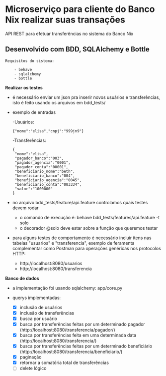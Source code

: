 # Microserviço para cliente do Banco Nix realizar suas transações

  API REST para efetuar transferências no sistema do Banco Nix

## Desenvolvido com BDD, SQLAlchemy e Bottle

    Requisitos do sistema:

        - behave
        - sqlalchemy
        - bottle

**Realizar os testes**

   - é necessário enviar um json pra inserir novos usuários e transferências, isto é feito usando os arquivos em bdd_tests/

   - exemplo de entradas

      -Usuários:

         {"nome":"elisa","cnpj":"999jn9"}

      -Transferências:

         {
          "nome":"elisa",
          "pagador_banco":"003",
          "pagador_agencia":"0001",
          "pagador_conta":"00001",
          "beneficiario_nome":"beth",
          "beneficiario_banco":"004",
          "beneficiario_agencia":"0045",
          "beneficiario_conta":"003334",
          "valor":"1000000"
         }

   - no arquivo bdd_tests/feature/api.feature controlamos quais testes devem rodar
      - o comando de execução é: behave bdd_tests/features/api.feature -t solo
      - o decorador @solo deve estar sobre a função que queremos testar

   - para alguns testes de comportamento é necessário incluir itens nas tabelas "usuarios" e "transferencia",
     exemplo de feramenta complementar como Postman para operações genéricas nos protocolos HTTP:
      - http://localhost:8080/usuarios
      - http://localhost:8080/transferencia


**Banco de dados**

   - a implementação foi usando sqlalchemy: app/core.py
   - querys implementadas:

      - [x] inclusão de usuários
      - [x] inclusão de transferências
      - [x] busca por usuário
      - [x] busca por transferências feitas por um determinado pagador (http://localhost:8080/transferencia/pagador/<nome>)
      - [x] busca por transferências feita em uma determinada data (http://localhost:8080/transferencia/<data>)
      - [x] busca por transferências feitas por um determinado beneficiário (http://localhost:8080/transferencia/beneficiario/<nome>)
      - [x] paginação
      - [X] retornar a somatória total de transferências
      - [ ] delete lógico
